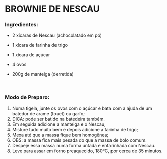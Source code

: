 # BROWNIE DE NESCAU



### Ingredientes:

- 2 xícaras de Nescau (achocolatado em pó)

- 1 xícara de farinha de trigo
- 1 xícara de açúcar
- 4 ovos
- 200g de manteiga (derretida)

​      

### Modo de Preparo:

1. Numa tigela, junte os ovos com o açúcar e bata com a ajuda de um batedor de arame (fouet) ou garfo;
2. DICA: pode ser batido na batedeira também.
3. Em seguida adicione a manteiga e o Nescau;
4. Misture tudo muito bem e depois adicione a farinha de trigo;
5. Mexa até que a massa fique bem homogênea;
6. OBS: a massa fica mais pesada do que a massa de bolo comum.
7. Despeje essa massa numa forma untada e enfarinhada com Nescau.
8. Leve para assar em forno preaquecido, 180ºC, por cerca de 35 minutos.